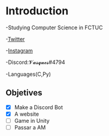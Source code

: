 # Introduction

-Studying Computer Science in FCTUC

-[Twitter](https://twitter.com/Nuno_Vz)

-[Instagram](https://www.instagram.com/nuno.vasques/)

-Discord:𝓥𝓪𝓼𝓺𝓾𝓮𝓼#4794

-Languages(C,Py)

## Objetives

- [x] Make a Discord Bot
- [x] A website
- [ ] Game in Unity
- [ ] Passar a AM
